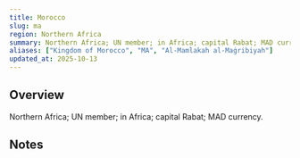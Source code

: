 ```yaml
---
title: Morocco
slug: ma
region: Northern Africa
summary: Northern Africa; UN member; in Africa; capital Rabat; MAD currency.
aliases: ["Kingdom of Morocco", "MA", "Al-Mamlakah al-Maġribiyah"]
updated_at: 2025-10-13
---
```


## Overview

Northern Africa; UN member; in Africa; capital Rabat; MAD currency.

## Notes

<!-- Add your first note below -->
